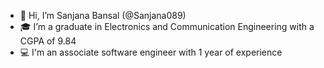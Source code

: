 - 👋 Hi, I’m Sanjana Bansal (@Sanjana089)
- 🎓 I’m a graduate in Electronics and Communication Engineering with a CGPA of 9.84
- 💻 I'm an associate software engineer with 1 year of experience



<!---
Sanjana089/Sanjana089 is a ✨ special ✨ repository because its `README.md` (this file) appears on your GitHub profile.
You can click the Preview link to take a look at your changes.
--->
